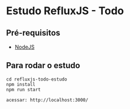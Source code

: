 Estudo RefluxJS - Todo
=========================

## Pré-requisitos	

- [NodeJS](https://nodejs.org/en/download/)

## Para rodar o estudo

```
cd refluxjs-todo-estudo
npm install
npm run start

acessar: http://localhost:3000/
```

